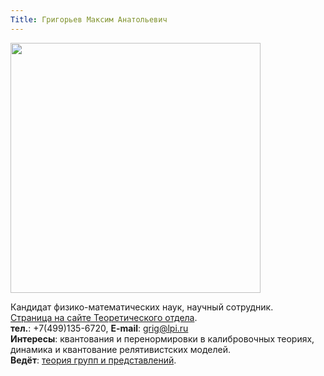 ```yaml
---
Title: Григорьев Максим Анатольевич
---
```


<img src="images/grigoryev.ma.jpg" width=400>

Кандидат физико-математических наук, научный сотрудник.<br>
[Страница на сайте Теоретического отдела](http://td.lpi.ru/staff1/grigoriev.html).<br>
**тел.**: +7(499)135-6720, **E-mail**: [grig@lpi.ru](mailto:grig@lpi.ru)<br>
**Интересы**: квантования и перенормировки в калибровочных теориях, динамика и квантование релятивистских моделей.<br>
**Ведёт**: [теория групп и представлений](%base_url%?study%2Fplan%2Fgrouprepr).
